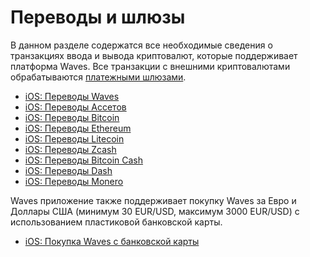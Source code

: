 # Переводы и шлюзы

В данном разделе содержатся все необходимые сведения о транзакциях ввода и вывода криптовалют, которые поддерживает платформа Waves. Все транзакции с внешними криптовалютами обрабатываются [платежными шлюзами](/waves-client/frequently-asked-questions-faq/mobile-apps/iOS/payment-gateway.md).

* [iOS: Переводы Waves](transfers-and-gateways/waves-transfers.md)
* [iOS: Переводы Ассетов](transfers-and-gateways/asset-transfers.md)
* [iOS: Переводы Bitcoin](transfers-and-gateways/bitcoin-transfers.md)
* [iOS: Переводы Ethereum](transfers-and-gateways/ethereum-transfers.md)
* [iOS: Переводы Litecoin](transfers-and-gateways/litecoin-transfers.md)
* [iOS: Переводы Zcash](transfers-and-gateways/zcash-transfers.md)
* [iOS: Переводы Bitcoin Cash](transfers-and-gateways/bitcoin-cash-transfers.md)
* [iOS: Переводы Dash](transfers-and-gateways/dash-transfers.md)
* [iOS: Переводы Monero](transfers-and-gateways/monero-transfers.md)

Waves приложение также поддерживает покупку Waves за Евро и Доллары США (минимум 30 EUR/USD, максимум 3000 EUR/USD) с использованием пластиковой банковской карты.

* [iOS: Покупка Waves с банковской карты](transfers-and-gateways/buying-waves-using-card.md)
